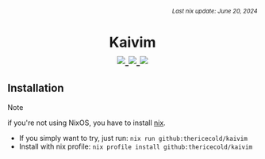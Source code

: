 ###### *<div align=right><sub>Last nix update: June 20, 2024</sub></div>*

<h1 align=center>
  Kaivim <br />

  <a href='https://nixos.org'>
    <img src='https://img.shields.io/badge/NixOS-unstable-blue.svg?style=for-the-badge&labelColor=1b1e28&logo=NixOS&logoColor=add7ff&color=add7ff'>
  </a>
  <a href='https://github.com/TheRiceCold/kaivim'>
    <img src='https://img.shields.io/github/languages/code-size/thericecold/kaivim?color=5de4c7&labelColor=1b1e28&style=for-the-badge&logo=github&logoColor=5de4c7'>
  </a>
  <a href='https://github.com/TheRiceCold/kaivim/stargazers'>
    <img src='https://img.shields.io/github/stars/thericecold/kaivim?color=fcc5e9&labelColor=1b1e28&style=for-the-badge&logo=starship&logoColor=fcc5e9'>
  </a>
</h1>

## Installation
> [!NOTE]
> if you're not using NixOS, you have to install [nix][nix].

- If you simply want to try, just run: `nix run github:thericecold/kaivim`
- Install with nix profile: `nix profile install github:thericecold/kaivim`

<!-- Links -->
[nix]: https://nixos.org/download
